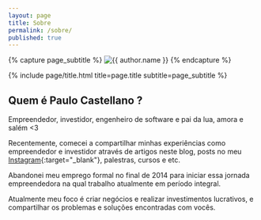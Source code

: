 ```yaml
---
layout: page
title: Sobre
permalink: /sobre/
published: true
---
```


<div class="page" markdown="1">

{% capture page_subtitle %}
<img
    class="me"
    alt="{{ author.name }}"
    src="{{ site.author.photo | relative_url }}"
/>
{% endcapture %}

{% include page/title.html title=page.title subtitle=page_subtitle %}

## Quem é Paulo Castellano ?

Empreendedor, investidor, engenheiro de software e pai da lua, amora e salém <3

Recentemente, comecei a compartilhar minhas experiências como empreendedor e investidor através de artigos neste blog, posts no meu [Instagram](https://instagram.com/paulocastellano){:target="_blank"}, palestras, cursos e etc.

Abandonei meu emprego formal no final de 2014 para iniciar essa jornada empreendedora na qual trabalho atualmente em período integral.

Atualmente meu foco é criar negócios e realizar investimentos lucrativos, e compartilhar os problemas e soluções encontradas com vocês.
</div>
